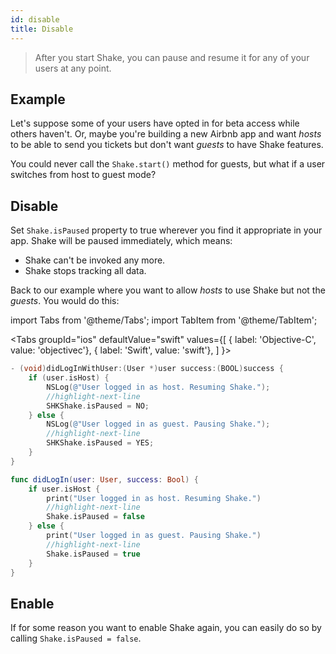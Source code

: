 ```yaml
---
id: disable
title: Disable
---
```


>After you start Shake, you can pause and resume it for any of your users at any point.

## Example

Let's suppose some of your users have opted in for beta access while others haven't.
Or, maybe you're building a new Airbnb app and want *hosts* to be able to send you tickets
but don't want *guests* to have Shake features.

You could never call the `Shake.start()` method for guests, but what if a user switches from host to guest mode?

## Disable
Set `Shake.isPaused` property to true wherever you find it appropriate in your app. Shake will be paused immediately, which means:

* Shake can't be invoked any more.
* Shake stops tracking all data.

Back to our example where you want to allow *hosts* to use Shake but not the *guests*. You would do this:

import Tabs from '@theme/Tabs';
import TabItem from '@theme/TabItem';

<Tabs
  groupId="ios"
  defaultValue="swift"
  values={[
    { label: 'Objective-C', value: 'objectivec'},
    { label: 'Swift', value: 'swift'},
  ]
}>

<TabItem value="objectivec">

```objectivec title="App.m"
- (void)didLogInWithUser:(User *)user success:(BOOL)success {
    if (user.isHost) {
        NSLog(@"User logged in as host. Resuming Shake.");
        //highlight-next-line
        SHKShake.isPaused = NO;
    } else {
        NSLog(@"User logged in as guest. Pausing Shake.");
        //highlight-next-line
        SHKShake.isPaused = YES;
    }
}
```

</TabItem>

<TabItem value="swift">

```swift title="AppDelegate.swift"
func didLogIn(user: User, success: Bool) {
    if user.isHost {
        print("User logged in as host. Resuming Shake.")
        //highlight-next-line
        Shake.isPaused = false
    } else {
        print("User logged in as guest. Pausing Shake.")
        //highlight-next-line
        Shake.isPaused = true
    }
}
```

</TabItem>
</Tabs>

## Enable
If for some reason you want to enable Shake again, you can easily do so by calling `Shake.isPaused = false`.
